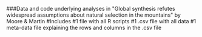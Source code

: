 ###Data and code underlying analyses in "Global synthesis refutes widespread assumptions about natural selection in the mountains" by Moore & Martin
#Includes
#1 file with all R scripts
#1 .csv file with all data
#1 meta-data file explaining the rows and columns in the .csv file
